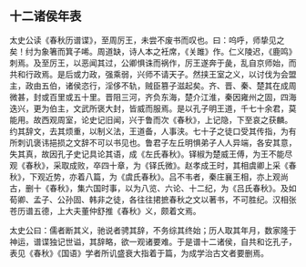 ## 十二诸侯年表


太史公读《春秋历谱谍》，至周厉王，未尝不废书而叹也。曰：呜呼，师挚见之矣！纣为象箸而箕子唏。周道缺，诗人本之衽席，《关雎》作。仁义陵迟，《鹿鸣》刺焉。及至厉王，以恶闻其过，公卿惧诛而祸作，厉王遂奔于彘，乱自京师始，而共和行政焉。是后或力政，强乘弱，兴师不请天子。然挟王室之义，以讨伐为会盟主，政由五伯，诸侯恣行，淫侈不轨，贼臣篡子滋起矣。齐、晋、秦、楚其在成周微甚，封或百里或五十里。晋阻三河，齐负东海，楚介江淮，秦因雍州之固，四海迭兴，更为伯主，文武所褒大封，皆威而服焉。是以孔子明王道，千七十余君，莫能用。故西观周室，论史记旧闻，兴于鲁而次《春秋》，上记隐，下至哀之获麟。约其辞文，去其烦重，以制义法，王道备，人事浃。七十子之徒口受其传指，为有所刺讥褒讳挹损之文辞不可以书见也。鲁君子左丘明惧弟子人人异端，各安其意，失其真，故因孔子史记具论其语，成《左氏春秋》。铎椒为楚威王傅，为王不能尽观《春秋》，采取成败，卒四十章，为《铎氏微》。赵孝成王时，其相虞卿上采《春秋》，下观近势，亦着八篇，为《虞氏春秋》。吕不韦者，秦庄襄王相，亦上观尚古，删十《春秋》，集六国时事，以为八览、六论、十二纪，为《吕氏春秋》。及如荀卿、孟子、公孙固、韩非之徒，各往往捃摭春秋之文以著书，不可胜纪。汉相张苍历谱五德，上大夫董仲舒推《春秋》义，颇着文焉。

太史公曰：儒者断其义，驰说者骋其辞，不务综其终始；历人取其年月，数家隆于神运，谱谍独记世谥，其辞略，欲一观诸要难。于是谱十二诸侯，自共和讫孔子，表见《春秋》《国语》学者所讥盛衰大指着于篇，为成学治古文者要删焉。

